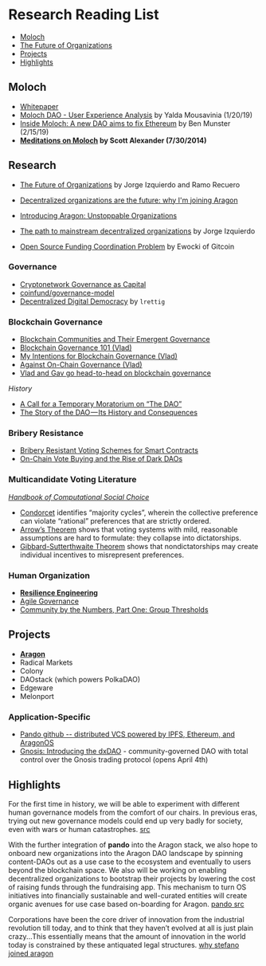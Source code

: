 # Research Reading List

* [Moloch](#moloch)
* [The Future of Organizations](#dao)
* [Projects](#proj)
* [Highlights](#high)

## Moloch <a name = "moloch"></a>

* [Whitepaper](https://github.com/MolochVentures/Whitepaper)
* [Moloch DAO - User Experience Analysis](https://medium.com/@stellarmagnet/moloch-dao-user-experience-analysis-644a0356955) by Yalda Mousavinia (1/20/19)
* [Inside Moloch: A new DAO aims to fix Ethereum](https://decryptmedia.com/5206/fixing-ethereum) by Ben Munster (2/15/19)
* **[Meditations on Moloch](https://slatestarcodex.com/2014/07/30/meditations-on-moloch/)  by Scott Alexander (7/30/2014)**

## Research <a name = "dao"></a>

* [The Future of Organizations](http://blog.aragon.one/the-future-of-organizations/) by Jorge Izquierdo and Ramo Recuero
* [Decentralized organizations are the future: why I'm joining Aragon](https://medium.com/@stefanobernardi/decentralized-organizations-are-the-future-why-im-joining-aragon-52ddd339ed2e)
* [Introducing Aragon: Unstoppable Organizations](https://medium.com/aragondec/introducing-aragon-unstoppable-companies-58c1fd2d00ce)
* [The path to mainstream decentralized organizations](https://medium.com/aragondec/the-path-to-mainstream-decentralized-organizations-d95a89d3cac4) by Jorge Izquierdo

* [Open Source Funding Coordination Problem](https://docs.google.com/presentation/d/1LsxqC_aRp9fVbqsTF6fKF1JcaRQFWPz2M2lgZwkcU70/edit#slide=id.g5676e801cb_1_62) by Ewocki of Gitcoin

### Governance
* [Cryptonetwork Governance as Capital](https://www.placeholder.vc/blog/2019/2/19/cryptonetwork-governance-as-capital)
* [coinfund/governance-model](https://github.com/coinfund/governance-model)
* [Decentralized Digital Democracy](https://github.com/lrettig/paper) by `lrettig`

### Blockchain Governance
* [Blockchain Communities and Their Emergent Governance](https://medium.com/amentum/blockchain-communities-and-their-emergent-governance-cfe5627dcf52)
* [Blockchain Governance 101 (Vlad)](https://blog.goodaudience.com/blockchain-governance-101-eea5201d7992)
* [My Intentions for Blockchain Governance (Vlad)](https://medium.com/@Vlad_Zamfir/my-intentions-for-blockchain-governance-801d19d378e5)
* [Against On-Chain Governance (Vlad)](https://medium.com/@Vlad_Zamfir/against-on-chain-governance-a4ceacd040ca)
* [Vlad and Gav go head-to-head on blockchain governance](https://www.zeroknowledge.fm/52)

*History*
* [A Call for a Temporary Moratorium on “The DAO”](https://docs.google.com/document/d/10kTyCmGPhvZy94F7VWyS-dQ4lsBacR2dUgGTtV98C40/edit#heading=h.exdzp88avpn4)
* [The Story of the DAO — Its History and Consequences](https://medium.com/swlh/the-story-of-the-dao-its-history-and-consequences-71e6a8a551ee)

### Bribery Resistance
* [Bribery Resistant Voting Schemes for Smart Contracts](https://ethresear.ch/t/bribery-resistant-voting-schemes-for-smart-contracts/3354)
* [On-Chain Vote Buying and the Rise of Dark DAOs](http://hackingdistributed.com/2018/07/02/on-chain-vote-buying/)

### Multicandidate Voting Literature
*[Handbook of Computational Social Choice](http://procaccia.info/papers/comsoc.pdf)*

* [Condorcet](https://en.wikipedia.org/wiki/Condorcet_method) identifies “majority cycles”, wherein the collective preference can violate “rational” preferences that are strictly ordered.
* [Arrow’s Theorem](https://en.wikipedia.org/wiki/Arrow%27s_impossibility_theorem) shows that voting systems with mild, reasonable assumptions are hard to formulate: they collapse into dictatorships.
* [Gibbard-Sutterthwaite Theorem](https://en.wikipedia.org/wiki/Gibbard%E2%80%93Satterthwaite_theorem) shows that nondictatorships may create individual incentives to misrepresent preferences.

### Human Organization
* **[Resilience Engineering](https://github.com/lorin/resilience-engineering)** 
* [Agile Governance](https://www.researchgate.net/publication/299578743_Foundations_for_an_Agile_Governance_Manifesto_a_bridge_for_business_agility)
* [Community by the Numbers, Part One: Group Thresholds](http://www.lifewithalacrity.com/2008/09/group-threshold.html)

## Projects <a name = "proj"></a>
* **[Aragon](https://www.youtube.com/watch?v=AqjIWmiAidw)**
* Radical Markets
* Colony
* DAOstack (which powers PolkaDAO)
* Edgeware
* Melonport

### Application-Specific
* [Pando github -- distributed VCS powered by IPFS, Ethereum, and AragonOS](https://github.com/pandonetwork/pando)
* [Gnosis: Introducing the dxDAO](https://blog.gnosis.pm/introducing-the-dxdao-27ec4301eced) - community-governed DAO with total control over the Gnosis trading protocol (opens April 4th)

## Highlights <a name = "high"></a>

For the first time in history, we will be able to experiment with different human governance models from the comfort of our chairs. In previous eras, trying out new governance models could end up very badly for society, even with wars or human catastrophes. [src](https://medium.com/aragondec/introducing-aragonos-say-hi-to-modular-and-extendable-organizations-8555af1076f3)

With the further integration of **pando** into the Aragon stack, we also hope to onboard new organizations into the Aragon DAO landscape by spinning content-DAOs out as a use case to the ecosystem and eventually to users beyond the blockchain space. We also will be working on enabling decentralized organizations to bootstrap their projects by lowering the cost of raising funds through the fundraising app. This mechanism to turn OS initiatives into financially sustainable and well-curated entities will create organic avenues for use case based on-boarding for Aragon. [pando src](https://medium.com/pando-network/announcing-pandos-agp-proposal-aragon-black-78ce0b805dae)

Corporations have been the core driver of innovation from the industrial revolution till today, and to think that they haven’t evolved at all is just plain crazy...This essentially means that the amount of innovation in the world today is constrained by these antiquated legal structures. [why stefano joined aragon](https://medium.com/@stefanobernardi/decentralized-organizations-are-the-future-why-im-joining-aragon-52ddd339ed2e)